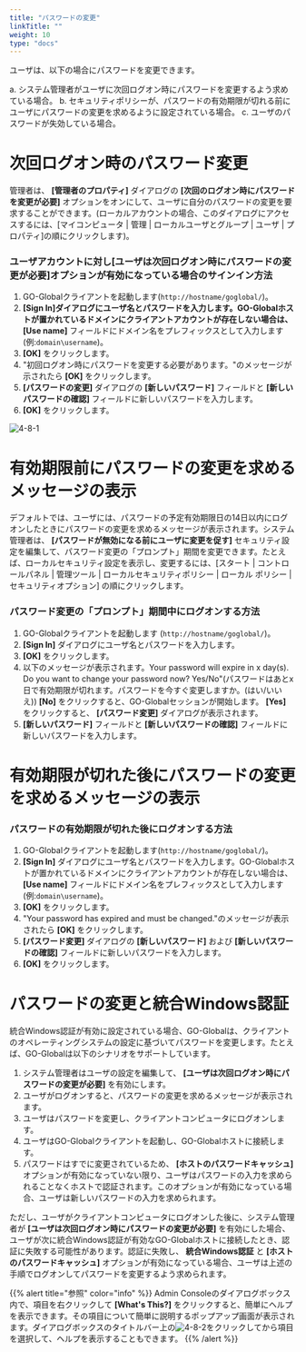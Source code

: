 ```yaml
---
title: "パスワードの変更"
linkTitle: ""
weight: 10
type: "docs"
---
```


ユーザは、以下の場合にパスワードを変更できます。

a. システム管理者がユーザに次回ログオン時にパスワードを変更するよう求めている場合。
b. セキュリティポリシーが、パスワードの有効期限が切れる前にユーザにパスワードの変更を求めるように設定されている場合。
c. ユーザのパスワードが失効している場合。

# 次回ログオン時のパスワード変更

管理者は、 **[管理者のプロパティ]** ダイアログの **[次回のログオン時にパスワードを変更が必要]** オプションをオンにして、ユーザに自分のパスワードの変更を要求することができます。(ローカルアカウントの場合、このダイアログにアクセスするには、[マイコンピュータ | 管理 | ローカルユーザとグループ | ユーザ | プロパティ]の順にクリックします)。

### ユーザアカウントに対し[ユーザは次回ログオン時にパスワードの変更が必要]オプションが有効になっている場合のサインイン方法

1. GO-Globalクライアントを起動します(`http://hostname/goglobal/`)。
2. **[Sign In]**ダイアログにユーザ名とパスワードを入力します。GO-Globalホストが置かれているドメインにクライアントアカウントが存在しない場合は、**[Use name]** フィールドにドメイン名をプレフィックスとして入力します(例:`domain\username`)。
3. **[OK]** をクリックします。
4. "初回ログオン時にパスワードを変更する必要があります。"のメッセージが示されたら **[OK]** をクリックします。
5. **[パスワードの変更]** ダイアログの **[新しいパスワード]** フィールドと **[新しいパスワードの確認]** フィールドに新しいパスワードを入力します。
6. **[OK]** をクリックします。

![4-8-1](/img/4-8-1.png) 

# 有効期限前にパスワードの変更を求めるメッセージの表示

デフォルトでは、ユーザには、パスワードの予定有効期限日の14日以内にログオンしたときにパスワードの変更を求めるメッセージが表示されます。システム管理者は、 **[パスワードが無効になる前にユーザに変更を促す]** セキュリティ設定を編集して、パスワード変更の「プロンプト」期間を変更できます。たとえば、ローカルセキュリティ設定を表示し、変更するには、[スタート | コントロールパネル | 管理ツール | ローカルセキュリティポリシー | ローカル ポリシー | セキュリティオプション] の順にクリックします。

### パスワード変更の「プロンプト」期間中にログオンする方法

1. GO-Globalクライアントを起動します (`http://hostname/goglobal/`)。
2. **[Sign In]** ダイアログにユーザ名とパスワードを入力します。
3. **[OK]** をクリックします。
4. 以下のメッセージが表示されます。Your password will expire in x day(s). Do you want to change your password now? Yes/No"(パスワードはあとx日で有効期限が切れます。パスワードを今すぐ変更しますか。(はい/いいえ)) **[No]** をクリックすると、GO-Globalセッションが開始します。 **[Yes]** をクリックすると、 **[パスワード変更]** ダイアログが表示されます。
5. **[新しいパスワード]** フィールドと **[新しいパスワードの確認]** フィールドに新しいパスワードを入力します。

# 有効期限が切れた後にパスワードの変更を求めるメッセージの表示

### パスワードの有効期限が切れた後にログオンする方法

1. GO-Globalクライアントを起動します(`http://hostname/goglobal/`)。
2. **[Sign In]** ダイアログにユーザ名とパスワードを入力します。GO-Globalホストが置かれているドメインにクライアントアカウントが存在しない場合は、 **[Use name]** フィールドにドメイン名をプレフィックスとして入力します(例:`domain\username`)。
3. **[OK]** をクリックします。
4. "Your password has expired and must be changed."のメッセージが表示されたら **[OK]** をクリックします。
5. **[パスワード変更]** ダイアログの **[新しいパスワード]** および **[新しいパスワードの確認]** フィールドに新しいパスワードを入力します。
6. **[OK]** をクリックします。

# パスワードの変更と統合Windows認証

統合Windows認証が有効に設定されている場合、GO-Globalは、クライアントのオペレーティングシステムの設定に基づいてパスワードを変更します。たとえば、GO-Globalは以下のシナリオをサポートしています。

1. システム管理者はユーザの設定を編集して、 **[ユーザは次回ログオン時にパスワードの変更が必要]** を有効にします。
2. ユーザがログオンすると、パスワードの変更を求めるメッセージが表示されます。
3. ユーザはパスワードを変更し、クライアントコンピュータにログオンします。
4. ユーザはGO-Globalクライアントを起動し、GO-Globalホストに接続します。
5. パスワードはすでに変更されているため、 **[ホストのパスワードキャッシュ]** オプションが有効になっていない限り、ユーザはパスワードの入力を求められることなくホストで認証されます。このオプションが有効になっている場合、ユーザは新しいパスワードの入力を求められます。

ただし、ユーザがクライアントコンピュータにログオンした後に、システム管理者が **[ユーザは次回ログオン時にパスワードの変更が必要]** を有効にした場合、ユーザが次に統合Windows認証が有効なGO-Globalホストに接続したとき、認証に失敗する可能性があります。認証に失敗し、 **統合Windows認証** と **[ホストのパスワードキャッシュ]** オプションが有効になっている場合、ユーザは上述の手順でログオンしてパスワードを変更するよう求められます。

{{% alert title="参照" color="info" %}}
Admin Consoleのダイアログボックス内で、項目を右クリックして **[What's This?]** をクリックすると、簡単にヘルプを表示できます。その項目について簡単に説明するポップアップ画面が表示されます。ダイアログボックスのタイトルバー上の![4-8-2](/img/4-8-2.png)をクリックしてから項目を選択して、ヘルプを表示することもできます。
{{% /alert %}}